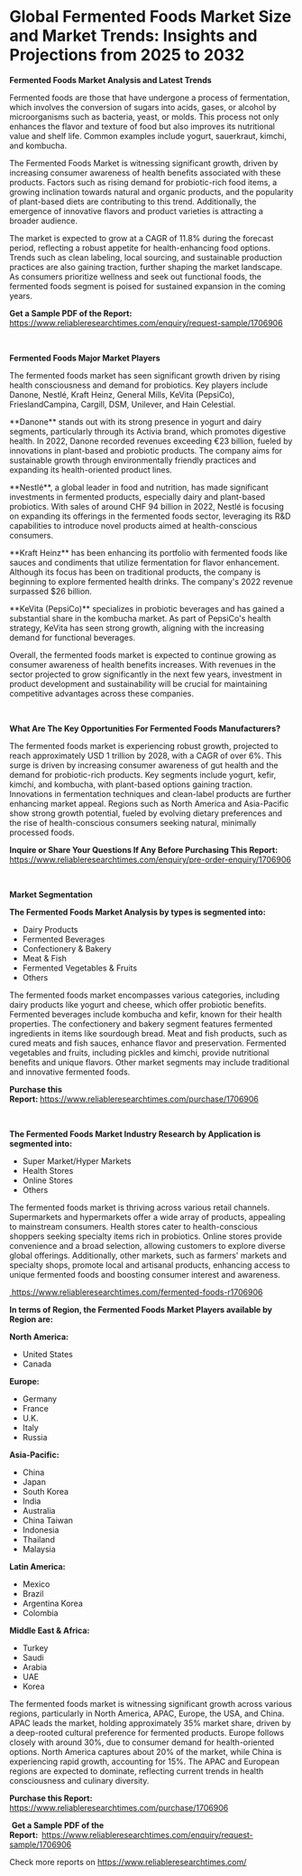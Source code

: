 <p><h1>Global Fermented Foods Market Size and Market Trends: Insights and Projections from 2025 to 2032</h1></p><p><strong>Fermented Foods Market Analysis and Latest Trends</strong></p>
<p><p>Fermented foods are those that have undergone a process of fermentation, which involves the conversion of sugars into acids, gases, or alcohol by microorganisms such as bacteria, yeast, or molds. This process not only enhances the flavor and texture of food but also improves its nutritional value and shelf life. Common examples include yogurt, sauerkraut, kimchi, and kombucha.</p><p>The Fermented Foods Market is witnessing significant growth, driven by increasing consumer awareness of health benefits associated with these products. Factors such as rising demand for probiotic-rich food items, a growing inclination towards natural and organic products, and the popularity of plant-based diets are contributing to this trend. Additionally, the emergence of innovative flavors and product varieties is attracting a broader audience.</p><p>The market is expected to grow at a CAGR of 11.8% during the forecast period, reflecting a robust appetite for health-enhancing food options. Trends such as clean labeling, local sourcing, and sustainable production practices are also gaining traction, further shaping the market landscape. As consumers prioritize wellness and seek out functional foods, the fermented foods segment is poised for sustained expansion in the coming years.</p></p>
<p><strong>Get a Sample PDF of the Report:&nbsp;</strong> <a href="https://www.reliableresearchtimes.com/enquiry/request-sample/1706906?utm_campaign=1581&utm_medium=2&utm_source=Github&utm_content=ia&utm_term=28022025&utm_id=fermented-foods">https://www.reliableresearchtimes.com/enquiry/request-sample/1706906</a></p>
<p>&nbsp;</p>
<p><strong>Fermented Foods Major Market Players</strong></p>
<p><p>The fermented foods market has seen significant growth driven by rising health consciousness and demand for probiotics. Key players include Danone, Nestlé, Kraft Heinz, General Mills, KeVita (PepsiCo), FrieslandCampina, Cargill, DSM, Unilever, and Hain Celestial.</p><p>**Danone** stands out with its strong presence in yogurt and dairy segments, particularly through its Activia brand, which promotes digestive health. In 2022, Danone recorded revenues exceeding €23 billion, fueled by innovations in plant-based and probiotic products. The company aims for sustainable growth through environmentally friendly practices and expanding its health-oriented product lines.</p><p>**Nestlé**, a global leader in food and nutrition, has made significant investments in fermented products, especially dairy and plant-based probiotics. With sales of around CHF 94 billion in 2022, Nestlé is focusing on expanding its offerings in the fermented foods sector, leveraging its R&D capabilities to introduce novel products aimed at health-conscious consumers.</p><p>**Kraft Heinz** has been enhancing its portfolio with fermented foods like sauces and condiments that utilize fermentation for flavor enhancement. Although its focus has been on traditional products, the company is beginning to explore fermented health drinks. The company's 2022 revenue surpassed $26 billion.</p><p>**KeVita (PepsiCo)** specializes in probiotic beverages and has gained a substantial share in the kombucha market. As part of PepsiCo's health strategy, KeVita has seen strong growth, aligning with the increasing demand for functional beverages. </p><p>Overall, the fermented foods market is expected to continue growing as consumer awareness of health benefits increases. With revenues in the sector projected to grow significantly in the next few years, investment in product development and sustainability will be crucial for maintaining competitive advantages across these companies.</p></p>
<p>&nbsp;</p>
<p><strong>What Are The Key Opportunities For Fermented Foods Manufacturers?</strong></p>
<p><p>The fermented foods market is experiencing robust growth, projected to reach approximately USD 1 trillion by 2028, with a CAGR of over 6%. This surge is driven by increasing consumer awareness of gut health and the demand for probiotic-rich products. Key segments include yogurt, kefir, kimchi, and kombucha, with plant-based options gaining traction. Innovations in fermentation techniques and clean-label products are further enhancing market appeal. Regions such as North America and Asia-Pacific show strong growth potential, fueled by evolving dietary preferences and the rise of health-conscious consumers seeking natural, minimally processed foods.</p></p>
<p><strong>Inquire or Share Your Questions If Any Before Purchasing This Report:</strong> <a href="https://www.reliableresearchtimes.com/enquiry/pre-order-enquiry/1706906?utm_campaign=1581&utm_medium=2&utm_source=Github&utm_content=ia&utm_term=28022025&utm_id=fermented-foods">https://www.reliableresearchtimes.com/enquiry/pre-order-enquiry/1706906</a></p>
<p>&nbsp;</p>
<p><strong>Market Segmentation</strong></p>
<p><strong>The Fermented Foods Market Analysis by types is segmented into:</strong></p>
<p><ul><li>Dairy Products</li><li>Fermented Beverages</li><li>Confectionery & Bakery</li><li>Meat & Fish</li><li>Fermented Vegetables & Fruits</li><li>Others</li></ul></p>
<p><p>The fermented foods market encompasses various categories, including dairy products like yogurt and cheese, which offer probiotic benefits. Fermented beverages include kombucha and kefir, known for their health properties. The confectionery and bakery segment features fermented ingredients in items like sourdough bread. Meat and fish products, such as cured meats and fish sauces, enhance flavor and preservation. Fermented vegetables and fruits, including pickles and kimchi, provide nutritional benefits and unique flavors. Other market segments may include traditional and innovative fermented foods.</p></p>
<p><strong>Purchase this Report:&nbsp;</strong><a href="https://www.reliableresearchtimes.com/purchase/1706906?utm_campaign=1581&utm_medium=2&utm_source=Github&utm_content=ia&utm_term=28022025&utm_id=fermented-foods">https://www.reliableresearchtimes.com/purchase/1706906</a></p>
<p>&nbsp;</p>
<p><strong>The Fermented Foods Market Industry Research by Application is segmented into:</strong></p>
<p><ul><li>Super Market/Hyper Markets</li><li>Health Stores</li><li>Online Stores</li><li>Others</li></ul></p>
<p><p>The fermented foods market is thriving across various retail channels. Supermarkets and hypermarkets offer a wide array of products, appealing to mainstream consumers. Health stores cater to health-conscious shoppers seeking specialty items rich in probiotics. Online stores provide convenience and a broad selection, allowing customers to explore diverse global offerings. Additionally, other markets, such as farmers' markets and specialty shops, promote local and artisanal products, enhancing access to unique fermented foods and boosting consumer interest and awareness.</p></p>
<p><a href="https://www.reliableresearchtimes.com/fermented-foods-r1706906?utm_campaign=1581&utm_medium=2&utm_source=Github&utm_content=ia&utm_term=28022025&utm_id=fermented-foods">&nbsp;https://www.reliableresearchtimes.com/fermented-foods-r1706906</a></p>
<p><strong>In terms of Region, the Fermented Foods Market Players available by Region are:</strong></p>
<p>
    <p> <strong> North America: </strong>
        <ul>
            <li>United States</li>
            <li>Canada</li>
        </ul>
        </p> 
    <p> <strong> Europe: </strong>
        <ul>
            <li>Germany</li>
            <li>France</li>
            <li>U.K.</li>
            <li>Italy</li>
            <li>Russia</li>
        </ul>
        </p> 
    <p> <strong> Asia-Pacific: </strong>
        <ul>
            <li>China</li>
            <li>Japan</li>
            <li>South Korea</li>
            <li>India</li>
            <li>Australia</li>
            <li>China Taiwan</li>
            <li>Indonesia</li>
            <li>Thailand</li>
            <li>Malaysia</li>
        </ul>
        </p> 
    <p> <strong> Latin America: </strong>
        <ul>
            <li>Mexico</li>
            <li>Brazil</li>
            <li>Argentina Korea</li>
            <li>Colombia</li>
        </ul>
        </p> 
    <p> <strong> Middle East & Africa: </strong>
        <ul>
            <li>Turkey</li>
            <li>Saudi</li>
            <li>Arabia</li>
            <li>UAE</li>
            <li>Korea</li>
        </ul>
    </p>
    </p>
<p><p>The fermented foods market is witnessing significant growth across various regions, particularly in North America, APAC, Europe, the USA, and China. APAC leads the market, holding approximately 35% market share, driven by a deep-rooted cultural preference for fermented products. Europe follows closely with around 30%, due to consumer demand for health-oriented options. North America captures about 20% of the market, while China is experiencing rapid growth, accounting for 15%. The APAC and European regions are expected to dominate, reflecting current trends in health consciousness and culinary diversity.</p></p>
<p><strong>Purchase this Report: </strong><a href="https://www.reliableresearchtimes.com/purchase/1706906?utm_campaign=1581&utm_medium=2&utm_source=Github&utm_content=ia&utm_term=28022025&utm_id=fermented-foods">https://www.reliableresearchtimes.com/purchase/1706906</a></p>
<p>&nbsp;<strong>Get a Sample PDF of the Report:&nbsp;&nbsp;</strong><a href="https://www.reliableresearchtimes.com/enquiry/request-sample/1706906?utm_campaign=1581&utm_medium=2&utm_source=Github&utm_content=ia&utm_term=28022025&utm_id=fermented-foods">https://www.reliableresearchtimes.com/enquiry/request-sample/1706906</a></p>
<p><strong></strong></p>
<p>Check more reports on <a href="https://www.reliableresearchtimes.com/?utm_campaign=1581&utm_medium=2&utm_source=Github&utm_content=ia&utm_term=28022025&utm_id=fermented-foods">https://www.reliableresearchtimes.com/</a></p>